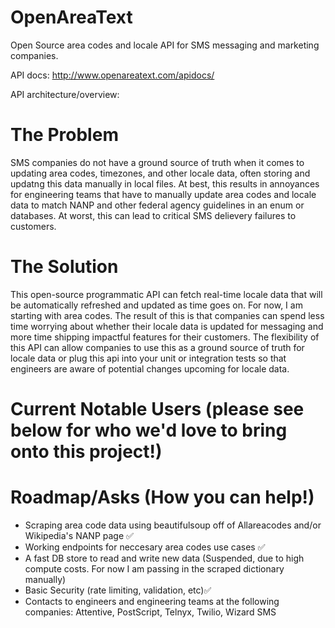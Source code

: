 # OpenAreaText
Open Source area codes and locale API for SMS messaging and marketing companies. 

API docs:  http://www.openareatext.com/apidocs/

API architecture/overview: 



# The Problem 

SMS companies do not have a ground source of truth when it comes to updating area codes, timezones, and other locale data, often storing and updatng this data manually in local files. At best, this results in annoyances for engineering teams that have to manually update area codes and locale data to match NANP and other federal agency guidelines in an enum or databases. At worst, this can lead to critical SMS delievery failures to customers. 

# The Solution 

This open-source programmatic API can fetch real-time locale data that will be automatically refreshed and updated as time goes on. For now, I am starting with area codes. The result of this is that  companies can spend less time worrying about whether their locale data is updated for messaging and more time shipping impactful features for their customers. The flexibility of this API can allow companies to use this as a ground source of truth for locale data or plug this api into your unit or integration tests so that engineers are aware of potential changes upcoming for locale data. 

# Current Notable Users (please see below for who we'd love to bring onto this project!)

# Roadmap/Asks (How you can help!)

- Scraping area code data using beautifulsoup off of Allareacodes and/or Wikipedia's NANP page ✅
- Working endpoints for neccesary area codes use cases ✅
- A fast DB store to read and write new data (Suspended, due to high compute costs. For now I am passing in the scraped dictionary manually)
- Basic Security (rate limiting, validation, etc)✅
- Contacts to engineers and engineering teams at the following companies: Attentive, PostScript, Telnyx, Twilio, Wizard SMS


 
